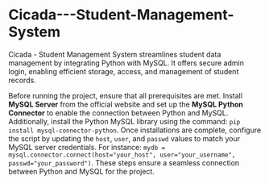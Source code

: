 # Cicada---Student-Management-System
Cicada - Student Management System streamlines student data management by integrating Python with MySQL. It offers secure admin login, enabling efficient storage, access, and management of student records.

Before running the project, ensure that all prerequisites are met. Install **MySQL Server** from the official website and set up the **MySQL Python Connector** to enable the connection between Python and MySQL. Additionally, install the Python MySQL library using the command: `pip install mysql-connector-python`. Once installations are complete, configure the script by updating the `host`, `user`, and `passwd` values to match your MySQL server credentials. For instance: `mydb = mysql.connector.connect(host="your_host", user="your_username", passwd="your_password")`. These steps ensure a seamless connection between Python and MySQL for the project.
